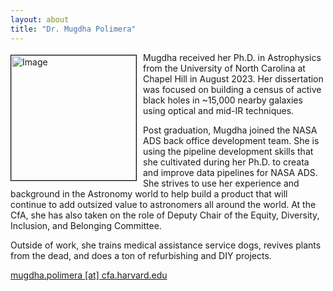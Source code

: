 ```yaml
---
layout: about
title: "Dr. Mugdha Polimera"
---
```


<img src="{{ site.baseurl }}/about/img/mpolimera.jpg" height="200" width="200" alt="Image" style="float: left; margin: 4px 10px 0px 0px; border: 1px solid #000000;">

Mugdha received her Ph.D. in Astrophysics from the University of North Carolina at Chapel Hill in August 2023. Her dissertation was focused on building a census of active black holes in ~15,000 nearby galaxies using optical and mid-IR techniques. 

Post graduation, Mugdha joined the NASA ADS back office development team. She is using the pipeline development skills that she cultivated during her Ph.D. to creata and improve data pipelines for NASA ADS. She strives to use her experience and background in the Astronomy world to help build a product that will continue to add outsized value to astronomers all around the world. At the CfA, she has also taken on the role of Deputy Chair of the Equity, Diversity, Inclusion, and Belonging Committee. 

Outside of work, she trains medical assistance service dogs, revives plants from the dead, and does a ton of refurbishing and DIY projects.

[mugdha.polimera [at] cfa.harvard.edu](mailto:mugdha.polimera@cfa.harvard.edu)